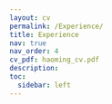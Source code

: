 ```yaml
---
layout: cv
permalink: /Experience/
title: Experience
nav: true
nav_order: 4
cv_pdf: haoming_cv.pdf
description: 
toc:
  sidebar: left
---
```

